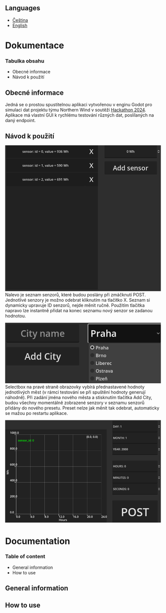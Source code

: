 ## Languages
- [Čeština](https://github.com/BlodyxCZ/Hackathon2024/blob/simulation/Simulation/README.md#dokumentace)
- [English](https://github.com/BlodyxCZ/Hackathon2024/blob/simulation/Simulation/README.md#dokumentation)

# Dokumentace
### Tabulka obsahu
- Obecné informace
- Návod k použití

## Obecné informace
Jedná se o prostou spustitelnou aplikaci vytvořenou v enginu Godot pro simulaci dat projektu týmu Northern Wind v soutěži [Hackathon 2024](https://hackujstat.cz/).
Aplikace má vlastní GUI k rychlému testování různých dat, poslílaných na daný endpoint.
## Návod k použití
![Screenshot2](https://github.com/BlodyxCZ/Hackathon2024/blob/simulation/Simulation/screenshots/screenshot2.png)
Nalevo je seznam senzorů, které budou poslány při zmáčknutí POST. Jednotlivé senzory je možno odebrat kliknutím na tlačítko X. Seznam si dynamicky upravuje ID senzorů, nejde měnit ručně. Použitím tlačítka napravo lze instantně přidat na konec seznamu nový senzor se zadanou hodnotou.

![Screenshot3](https://github.com/BlodyxCZ/Hackathon2024/blob/simulation/Simulation/screenshots/screenshot3.png)
Selectbox na pravé straně obrazovky vybírá přednastavené hodnoty jednotlivých měst (v rámci testování se při spuštění hodnoty generují náhodně). Při zadání jména nového města a stisknutím tlačítka Add City, budou všechny momentálně zobrazené senzory v seznamu senzorů přidány do nového presetu. Preset nelze jak měnit tak odebrat, automaticky se mažou po restartu aplikace.

![Screenshot4](https://github.com/BlodyxCZ/Hackathon2024/blob/simulation/Simulation/screenshots/screenshot4.png)



# Documentation
### Table of content
- General information
- How to use

## General information

## How to use
